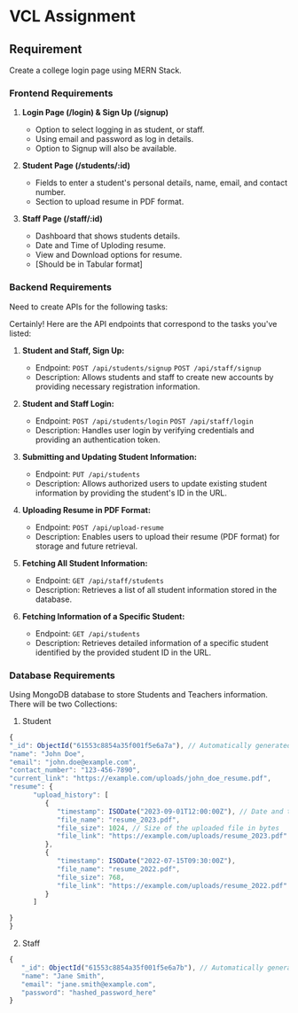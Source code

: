 # VCL Assignment

## Requirement

Create a college login page using MERN Stack.

### Frontend Requirements

1. **Login Page (/login) & Sign Up (/signup)**

   - Option to select logging in as student, or staff.
   - Using email and password as log in details.
   - Option to Signup will also be available.

2. **Student Page (/students/:id)**

   - Fields to enter a student's personal details, name, email, and contact number.
   - Section to upload resume in PDF format.

3. **Staff Page (/staff/:id)**
   - Dashboard that shows students details.
   - Date and Time of Uploding resume.
   - View and Download options for resume.
   - [Should be in Tabular format]

### Backend Requirements

Need to create APIs for the following tasks:

Certainly! Here are the API endpoints that correspond to the tasks you've listed:

1. **Student and Staff, Sign Up:**

   - Endpoint: `POST /api/students/signup`
     `POST /api/staff/signup`
   - Description: Allows students and staff to create new accounts by providing necessary registration information.

2. **Student and Staff Login:**

   - Endpoint: `POST /api/students/login`
     `POST /api/staff/login`
   - Description: Handles user login by verifying credentials and providing an authentication token.

3. **Submitting and Updating Student Information:**

   - Endpoint: `PUT /api/students`
   - Description: Allows authorized users to update existing student information by providing the student's ID in the URL.

4. **Uploading Resume in PDF Format:**

   - Endpoint: `POST /api/upload-resume`
   - Description: Enables users to upload their resume (PDF format) for storage and future retrieval.

5. **Fetching All Student Information:**

   - Endpoint: `GET /api/staff/students`
   - Description: Retrieves a list of all student information stored in the database.

6. **Fetching Information of a Specific Student:**
   - Endpoint: `GET /api/students`
   - Description: Retrieves detailed information of a specific student identified by the provided student ID in the URL.

### Database Requirements

Using MongoDB database to store Students and Teachers information.
There will be two Collections:

1. Student

```javascript
{
"_id": ObjectId("61553c8854a35f001f5e6a7a"), // Automatically generated unique identifier
"name": "John Doe",
"email": "john.doe@example.com",
"contact_number": "123-456-7890",
"current_link": "https://example.com/uploads/john_doe_resume.pdf",
"resume": {
      "upload_history": [
         {
            "timestamp": ISODate("2023-09-01T12:00:00Z"), // Date and time of upload
            "file_name": "resume_2023.pdf",
            "file_size": 1024, // Size of the uploaded file in bytes
            "file_link": "https://example.com/uploads/resume_2023.pdf" // URL to the uploaded resume file
         },
         {
            "timestamp": ISODate("2022-07-15T09:30:00Z"),
            "file_name": "resume_2022.pdf",
            "file_size": 768,
            "file_link": "https://example.com/uploads/resume_2022.pdf"
         }
      ]

}
}
```

2. Staff

```javascript
{
   "_id": ObjectId("61553c8854a35f001f5e6a7b"), // Automatically generated unique identifier
   "name": "Jane Smith",
   "email": "jane.smith@example.com",
   "password": "hashed_password_here"
}
```
